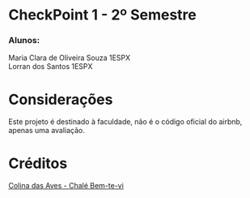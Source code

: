 # CheckPoint 1 - 2º Semestre
### Alunos:
Maria Clara de Oliveira Souza 1ESPX <br/>
Lorran dos Santos 1ESPX

# Considerações

Este projeto é destinado à faculdade, não é o código oficial do airbnb, apenas uma avaliação.

# Créditos

[Colina das Aves - Chalé Bem-te-vi](https://www.airbnb.com.br/rooms/50357172?adults=2&category_tag=Tag%3A5348&enable_m3_private_room=true&photo_id=1585640791&search_mode=flex_destinations_search&check_in=2024-09-02&check_out=2024-09-07&source_impression_id=p3_1724345027_P36wpzv3IsbxPUkh&previous_page_section_name=1000&guests=2)

<!-- Te amo, Gabriel -->
